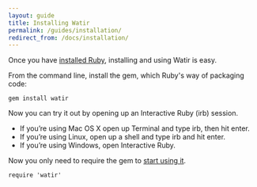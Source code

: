 ```yaml
---
layout: guide
title: Installing Watir
permalink: /guides/installation/
redirect_from: /docs/installation/
---
```


Once you have [installed Ruby](../ruby), installing and using Watir is easy.

From the command line, install the gem, which Ruby's way of packaging code:

`gem install watir`

Now you can try it out by opening up an Interactive Ruby (irb) session.

* If you’re using Mac OS X open up Terminal and type irb, then hit enter.
* If you’re using Linux, open up a shell and type irb and hit enter.
* If you’re using Windows, open Interactive Ruby.

Now you only need to require the gem to [start using it](../session).

`require 'watir'`
